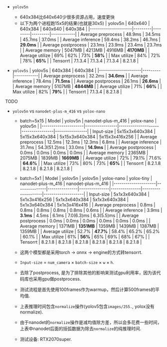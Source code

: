 - `yolov5n`
  * 640x384比640x640少很多资源占用，速度更快
  * 以下为两个进程跑15x5的结果(也就是30x5)
    | yolov5n             | 640x640 | 640x384 | 640x640 | 640x384    |
    |---------------------|---------|---------|---------|------------|
    | Average preprocess  | 48.9ms  | 34.5ms  | 45.7ms  | 37.0ms     |
    | Average inference   | 59.4ms  | 38.2ms  | 46.7ms  | **29.0ms** |
    | Average postprocess | 23.1ms  | 23.9ms  | 23.4ms  | 23.7ms     |
    | Average memory      | 5047MB  | 4213MB  | 4916MB  | **4170MB** |
    | Average utilize     | 69%     | 62%     | 73%     | **58%**    |
    | Max utilize         | 84%     | 72%     | 78%     | **65%**    |
    | Tensorrt            | 7.1.3.4 | 7.1.3.4 | 7.1.3.4 | 8.2.1.8    |

- `yolov5s`
    | yolov5s             | 640x384 | 640x384    |
    |---------------------|---------|------------|
    | Average preprocess  | 32.2ms  | **34.6ms** |
    | Average inference   | 78.4ms  | **71.5ms** |
    | Average postprocess | 26.1ms  | **26.6ms** |
    | Average memory      | 5107MB  | **4844MB** |
    | Average utilize     | 71%     | **66%**    |
    | Max utilize         | 82%     | **79%**    |
    | Tensorrt            | 7.1.3.4 | 8.2.1.8    |

TODO
- `yolov5n` vs `nanodet-plus-m_416` vs `yolox-nano`
  * batch=5x15
    | Model               | yolov5n        | nanodet-plus-m_416 | yolox-nano     | yolov5n        |
    |---------------------|----------------|--------------------|----------------|----------------|
    | Input-size          | 5x15x3x640x384 | 5x15x3x640x384     | 5x15x3x640x384 | 5x15x3x416x256 |
    | Average preprocess  | 12.5ms         | 12.3ms             | 12.3ms         | 6.8ms          |
    | Average inference   | 31.7ms         | 54.3(51.2)ms       | 33.0ms         | **14.9ms**     |
    | Average postprocess | 0.0ms          | 0.0ms              | 0.0ms          | 0.0ms          |
    | Average memory      | 2365MB         | 2075MB             | 1839MB         | **1669MB**     |
    | Average utilize     | 72%            | 79.1%              | 71.6%          | **64.6%**      |
    | Max utilize         | 73%            | 80%                | 73%            | **65%**        |
    | Tensorrt            | 8.2.1.8        | 8.2.1.8            | 8.2.1.8        | 8.2.1.8        |

  * batch=5x1
    | Model               | yolov5n       | yolov5n       | yolox-nano    | yolox-tiny    | nanodet-plus-m_416 | nanodet-plus-m_416 |
    |---------------------|---------------|---------------|---------------|---------------|--------------------|--------------------|
    | Input-size          | 5x1x3x640x384 | 5x1x3x416x256 | 5x1x3x640x384 | 5x1x3x640x384 | 5x1x3x640x384      | 5x1x3x416x416      |
    | Average preprocess  | 0.8ms         | 0.8ms         | 0.8ms         | 0.8ms         | 0.8ms              | 0.6ms              |
    | Average inference   | 3.9ms         | **3.1ms**     | 4.5ms         | 6.1ms         | 7.0(6.3)ms         | 6.3(5.5)ms         |
    | Average postprocess | 0.0ms         | 0.0ms         | 0.0ms         | 0.0ms         | 0.0ms              | 0.0ms              |
    | Average memory      | 1371MB        | **1351MB**    | 1359MB        | 1439MB        | 1387MB             | 1359MB             |
    | Average utilize     | 52.7%         | **47.7%**     | 58.4%         | 65.2%         | 65.2%              | 60.1%              |
    | Max utilize         | 61%           | **56%**       | 65%           | 69%           | 68%                | 67%                |
    | Tensorrt            | 8.2.1.8       | 8.2.1.8       | 8.2.1.8       | 8.2.1.8       | 8.2.1.8            | 8.2.1.8            |
  * 这两个模型都是采用torch -> onnx -> engine的方式转tensorrt.
  * `Input-size` = `num_camera` × `batch-size` × `w` × `h`.
  * 去除了postprocess, 是为了排除其他的影响来测试gpu利用率，因为该代码库也采用gpu做postprocess.
  * 测试流程是首先使用100frames作为warmup，然后计算500frames的平均值.
  * 上表推理时间包含`normalize`操作(yolov5包含`images/255.`, yolox没有normalize).
  * 由于nanodet的`normalize`操作是减均值除方差，所以会多花费一些时间，上表中nanodet后面的括弧数据为除去`normalize`的纯推理时间.
  * 测试设备: RTX2070super.
